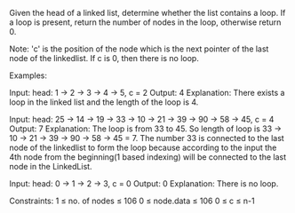 Given the head of a linked list, determine whether the list contains a loop. If a loop is present, return the number of nodes in the loop, otherwise return 0.

Note: 'c' is the position of the node which is the next pointer of the last node of the linkedlist. If c is 0, then there is no loop.

Examples:

Input: head: 1 → 2 → 3 → 4 → 5, c = 2
Output: 4
Explanation: There exists a loop in the linked list and the length of the loop is 4.

Input: head: 25 → 14 → 19 → 33 → 10 → 21 → 39 → 90 → 58 → 45, c = 4
Output: 7
Explanation: The loop is from 33 to 45. So length of loop is 33 → 10 → 21 → 39 → 90 → 58 → 45 = 7.
The number 33 is connected to the last node of the linkedlist to form the loop because according to the input the 4th node from the beginning(1 based indexing) 
will be connected to the last node in the LinkedList.

Input: head: 0 → 1 → 2 → 3, c = 0
Output: 0
Explanation: There is no loop.

Constraints:
1 ≤ no. of nodes ≤ 106
0 ≤ node.data ≤ 106
0 ≤ c ≤ n-1